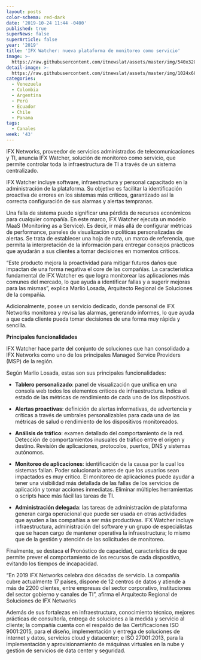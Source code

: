 ```yaml
---
layout: posts
color-schema: red-dark
date: '2019-10-24 11:44 -0400'
published: true
superNews: false
superArticle: false
year: '2019'
title: 'IFX Watcher: nueva plataforma de monitoreo como servicio'
image: >-
  https://raw.githubusercontent.com/itnewslat/assets/master/img/540x320/Monitoreo-de-Red-p.jpg
detail-image: >-
  https://raw.githubusercontent.com/itnewslat/assets/master/img/1024x680/Monitoreo-de-Red-g.jpg
categories:
  - Venezuela
  - Colombia
  - Argentina
  - Perú
  - Ecuador
  - Chile
  - Panama
tags:
  - Canales
week: '43'
---
```

IFX Networks, proveedor de servicios administrados de telecomunicaciones y TI,  anuncia IFX Watcher, solución de monitoreo como servicio, que permite controlar toda la infraestructura de TI a través de un sistema centralizado.

IFX Watcher incluye software, infraestructura y personal capacitado en la administración de la plataforma. Su objetivo es facilitar la identificación proactiva de errores en los sistemas más críticos, garantizado así la correcta configuración de sus alarmas y alertas tempranas.

Una falla de sistema puede significar una pérdida de recursos económicos para cualquier compañía. En este marco, IFX Watcher ejecuta un modelo MaaS (Monitoring as a Service). Es decir, ir más allá de configurar métricas de performance, paneles de visualización o políticas personalizadas de alertas. Se trata de establecer una hoja de ruta, un marco de referencia, que permita la interpretación de la información para entregar consejos prácticos que ayudarán a sus clientes a tomar decisiones en momentos críticos.

“Este producto mejora la proactividad para mitigar futuros daños que impactan de una forma negativa el core de las compañías. La característica fundamental de IFX Watcher es que logra monitorear las aplicaciones más comunes del mercado, lo que ayuda a identificar fallas y a sugerir mejoras para las mismas”, explica Marlio Losada, Arquitecto Regional de Soluciones de la compañía.

Adicionalmente, posee un servicio dedicado, donde personal de IFX Networks monitorea y revisa las alarmas, generando informes, lo que ayuda a que cada cliente pueda tomar decisiones de una forma muy rápida y sencilla.

**Principales funcionalidades**

IFX Watcher hace parte del conjunto de soluciones que han consolidado a IFX Networks como uno de los principales Managed Service Providers (MSP) de la región.

Según Marlio Losada, estas son sus principales funcionalidades:

- **Tablero personalizado**: panel de visualización que unifica en una consola web todos los elementos críticos de infraestructura. Indica el estado de las métricas de rendimiento de cada uno de los dispositivos. 

- **Alertas proactivas**: definición de alertas informativas, de advertencia y críticas a través de umbrales personalizables para cada una de las métricas de salud o rendimiento de los dispositivos monitoreados.

- **Análisis de tráfico**: examen detallado del comportamiento de la red. Detección de comportamientos inusuales de tráfico entre el origen y destino. Revisión de aplicaciones, protocolos, puertos, DNS y sistemas autónomos.

- **Monitoreo de aplicaciones**: identificación de la causa por la cual los sistemas fallan. Poder solucionarla antes de que los usuarios sean impactados es muy crítico. El monitoreo de aplicaciones puede ayudar a tener una visibilidad más detallada de las fallas de los servicios de aplicación y tomar acciones inmediatas. Eliminar múltiples herramientas o scripts hace más fácil las tareas de TI.

- **Administración delegada**: las tareas de administración de plataforma generan carga operacional que puede ser usada en otras actividades que ayuden a las compañías a ser más productivas. IFX Watcher incluye infraestructura,  administración del software y un grupo de especialistas que se hacen cargo de mantener operativa la infraestructura; lo mismo que de la gestión y atención de las solicitudes de monitoreo.

Finalmente, se destaca  el Pronóstico de capacidad, característica de que permite prever el comportamiento de los recursos de cada dispositivo, evitando los tiempos de incapacidad.

“En 2019 IFX Networks celebra dos décadas de servicio. La compañía cubre actualmente 17 países, dispone de 12 centros de datos y atiende a más de 2200 clientes, entre empresas del sector corporativo, instituciones del sector gobierno y canales de TI”, afirma el Arquitecto Regional de Soluciones de IFX Networks

Además de sus fortalezas en infraestructura, conocimiento técnico, mejores prácticas de consultoría, entrega de soluciones a la medida y servicio al cliente; la compañía cuenta con el respaldo de las Certificaciones ISO 9001:2015, para el diseño, implementación y entrega de soluciones de internet y datos, servicios cloud y datacenter; e ISO 27001:2013, para la implementación y aprovisionamiento de máquinas virtuales en la nube y gestión de servicios de data center y seguridad.
